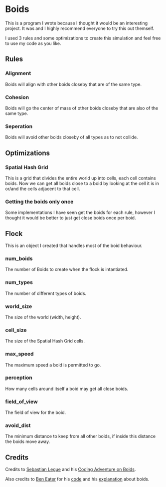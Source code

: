 # Boids

This is a program I wrote because I thought it would be an interesting project. It was and I highly recommend everyone to try this out themself.

I used 3 rules and some optimizations to create this simulation and feel free to use my code as you like.


## Rules

### Alignment
Boids will align with other boids closeby that are of the same type.
### Cohesion
Boids will go the center of mass of other boids closeby that are also of the same type.
### Seperation
Boids will avoid other boids closeby of all types as to not collide.


## Optimizations

### Spatial Hash Grid
This is a grid that divides the entire world up into cells, each cell contains boids.
Now we can get all boids close to a boid by looking at the cell it is in or/and the cells adjacent to that cell.

### Getting the boids only once
Some implementations I have seen get the boids for each rule, however I thought it would be better to just get close boids once per boid.


## Flock
This is an object I created that handles most of the boid behaviour.

### num_boids
The number of Boids to create when the flock is intantiated.

### num_types
The number of different types of boids.

### world_size
The size of the world (width, height).

### cell_size
The size of the Spatial Hash Grid cells.

### max_speed
The maximum speed a boid is permitted to go.

### perception
How many cells around itself a boid may get all close boids.

### field_of_view
The field of view for the boid.

### avoid_dist
The minimum distance to keep from all other boids, if inside this distance the boids move away.


## Credits
Credits to [Sebastian Legue](https://www.youtube.com/channel/UCmtyQOKKmrMVaKuRXz02jbQ) and his [Coding Adventure on Boids](https://www.youtube.com/watch?v=bqtqltqcQhw).

Also credits to [Ben Eater](https://eater.net/) for his [code](https://github.com/beneater/boids) and his [explanation](https://eater.net/boids) about boids.